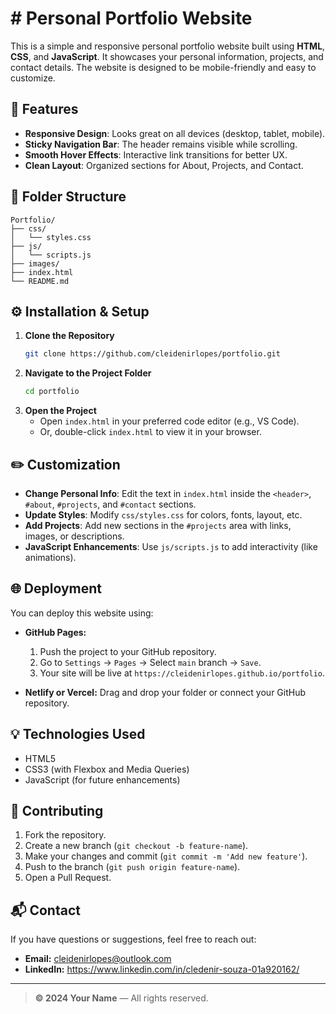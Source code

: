 
# # Personal Portfolio Website


This is a simple and responsive personal portfolio website built using **HTML**, **CSS**, and **JavaScript**. It showcases your personal information, projects, and contact details. The website is designed to be mobile-friendly and easy to customize.

## 🚀 Features
- **Responsive Design**: Looks great on all devices (desktop, tablet, mobile).
- **Sticky Navigation Bar**: The header remains visible while scrolling.
- **Smooth Hover Effects**: Interactive link transitions for better UX.
- **Clean Layout**: Organized sections for About, Projects, and Contact.

## 📁 Folder Structure
```
Portfolio/
├── css/
│   └── styles.css
├── js/
│   └── scripts.js
├── images/
├── index.html
└── README.md
```

## ⚙️ Installation & Setup
1. **Clone the Repository**
   ```bash
   git clone https://github.com/cleidenirlopes/portfolio.git
   ```
2. **Navigate to the Project Folder**
   ```bash
   cd portfolio
   ```
3. **Open the Project**
   - Open `index.html` in your preferred code editor (e.g., VS Code).
   - Or, double-click `index.html` to view it in your browser.

## ✏️ Customization
- **Change Personal Info**: Edit the text in `index.html` inside the `<header>`, `#about`, `#projects`, and `#contact` sections.
- **Update Styles**: Modify `css/styles.css` for colors, fonts, layout, etc.
- **Add Projects**: Add new sections in the `#projects` area with links, images, or descriptions.
- **JavaScript Enhancements**: Use `js/scripts.js` to add interactivity (like animations).

## 🌐 Deployment
You can deploy this website using:
- **GitHub Pages:**
  1. Push the project to your GitHub repository.
  2. Go to `Settings` → `Pages` → Select `main` branch → `Save`.
  3. Your site will be live at `https://cleidenirlopes.github.io/portfolio`.

- **Netlify or Vercel:** Drag and drop your folder or connect your GitHub repository.

## 💡 Technologies Used
- HTML5
- CSS3 (with Flexbox and Media Queries)
- JavaScript (for future enhancements)

## 🤝 Contributing
1. Fork the repository.
2. Create a new branch (`git checkout -b feature-name`).
3. Make your changes and commit (`git commit -m 'Add new feature'`).
4. Push to the branch (`git push origin feature-name`).
5. Open a Pull Request.

## 📬 Contact
If you have questions or suggestions, feel free to reach out:

- **Email:** cleidenirlopes@outlook.com
- **LinkedIn:** https://www.linkedin.com/in/cledenir-souza-01a920162/

---

> **© 2024 Your Name** — All rights reserved.

